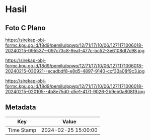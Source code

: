 # Hasil

## Foto C Plano

https://sirekap-obj-formc.kpu.go.id/f8d9/pemilu/ppwp/12/71/17/10/06/1271171006018-20240215-095537--097c73c8-9ea1-477c-bc52-3e6108df7c98.jpg

https://sirekap-obj-formc.kpu.go.id/f8d9/pemilu/ppwp/12/71/17/10/06/1271171006018-20240215-030921--ecadbdf8-e8d5-4897-9140-ccf33a08f9c3.jpg

https://sirekap-obj-formc.kpu.go.id/f8d9/pemilu/ppwp/12/71/17/10/06/1271171006018-20240215-020105--4b8e75d0-d5e1-417f-9026-2b9eb0a808f9.jpg


## Metadata

| Key        | Value               |
| ---------- | ------------------- |
| Time Stamp | 2024-02-25 15:00:00 |




